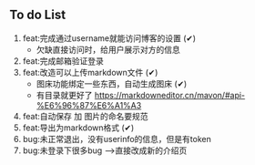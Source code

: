 ## To do List
1. feat:完成通过username就能访问博客的设置 (✔)
    * 欠缺直接访问时，给用户展示对方的信息
2. feat:完成邮箱验证登录
3. feat:改造可以上传markdown文件 (✔)
    * 图床功能绑定一些东西，自动生成图床 (✔)
    * 有目录就更好了 
    https://markdowneditor.cn/mavon/#api-%E6%96%87%E6%A1%A3
4. feat:自动保存 加 图片的命名要规范
5. feat:导出为markdown格式 (✔)
6. bug:未正常退出，没有userinfo的信息，但是有token 
7. bug:未登录下很多bug -->直接改成新的介绍页